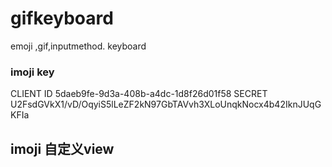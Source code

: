 # gifkeyboard
emoji ,gif,inputmethod. keyboard

### **imoji key**
CLIENT ID
5daeb9fe-9d3a-408b-a4dc-1d8f26d01f58
SECRET
U2FsdGVkX1/vD/OqyiS5lLeZF2kN97GbTAVvh3XLoUnqkNocx4b42IknJUqGKFIa 

## imoji 自定义view


